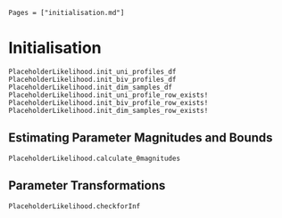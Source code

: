 ```@index
Pages = ["initialisation.md"]
```

# Initialisation

```@docs
PlaceholderLikelihood.init_uni_profiles_df
PlaceholderLikelihood.init_biv_profiles_df
PlaceholderLikelihood.init_dim_samples_df
PlaceholderLikelihood.init_uni_profile_row_exists!
PlaceholderLikelihood.init_biv_profile_row_exists!
PlaceholderLikelihood.init_dim_samples_row_exists!
```

## Estimating Parameter Magnitudes and Bounds

```@docs
PlaceholderLikelihood.calculate_θmagnitudes
```

## Parameter Transformations

```@docs
PlaceholderLikelihood.checkforInf
```